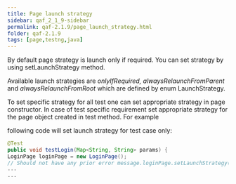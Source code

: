 ```yaml
---
title: Page launch strategy
sidebar: qaf_2_1_9-sidebar
permalink: qaf-2.1.9/page_launch_strategy.html
folder: qaf-2.1.9
tags: [page,testng,java]
---
```



By default page strategy is launch only if required. You can set strategy by using setLaunchStrategy method.

Available launch strategies are *onlyIfRequired, alwaysRelaunchFromParent* and *alwaysRelaunchFromRoot* which are defined by enum LaunchStrategy.


To set specific strategy for all test one can set appropriate strategy in page constructor. In case of test specific requirement set appropriate strategy for the page object created in test method. For example

following code will set launch strategy for test case only:


```java
@Test
public void testLogin(Map<String, String> params) {
LoginPage loginPage = new LoginPage();
// Should not have any prior error message.loginPage.setLaunchStrategy(LaunchStrategy.alwaysRelaunchFromRoot);
---
---
```
